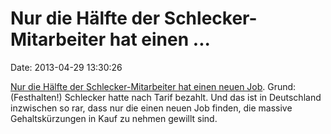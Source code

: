 Nur die Hälfte der Schlecker-Mitarbeiter hat einen \...
=======================================================

Date: 2013-04-29 13:30:26

[Nur die Hälfte der Schlecker-Mitarbeiter hat einen neuen
Job](http://www.zeit.de/wirtschaft/2013-04/schlecker-mitarbeiter-bezahlung).
Grund: (Festhalten!) Schlecker hatte nach Tarif bezahlt. Und das ist in
Deutschland inzwischen so rar, dass nur die einen neuen Job finden, die
massive Gehaltskürzungen in Kauf zu nehmen gewillt sind.
